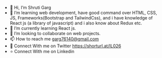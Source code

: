 - 👋 Hi, I’m Shruti Garg
- 👀 I’m learning web development, have good command over HTML, CSS, JS, Frameworks(Bootstrap and TailwindCss), and i have knowledge of React js (a library of javascript) and i also know about Redux etc.
- 🌱 I’m currently learning React js.
- 💞️ I’m looking to collaborate on web projects.
- 📫 How to reach me garg76140@gmail.com
- 🌟 Connect With me on Twitter https://shorturl.at/IL026
- ⭐ Connect With me on Linkedin 
<!---
Gargshruti19/Gargshruti19 is a ✨ special ✨ repository because its `README.md` (this file) appears on your GitHub profile.
You can click the Preview link to take a look at your changes.
--->
